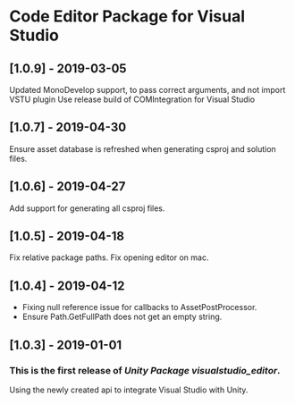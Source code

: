 # Code Editor Package for Visual Studio

## [1.0.9] - 2019-03-05

Updated MonoDevelop support, to pass correct arguments, and not import VSTU plugin
Use release build of COMIntegration for Visual Studio


## [1.0.7] - 2019-04-30

Ensure asset database is refreshed when generating csproj and solution files.

## [1.0.6] - 2019-04-27

Add support for generating all csproj files.

## [1.0.5] - 2019-04-18

Fix relative package paths.
Fix opening editor on mac.

## [1.0.4] - 2019-04-12

- Fixing null reference issue for callbacks to AssetPostProcessor.
- Ensure Path.GetFullPath does not get an empty string.

## [1.0.3] - 2019-01-01

### This is the first release of *Unity Package visualstudio_editor*.

Using the newly created api to integrate Visual Studio with Unity.

